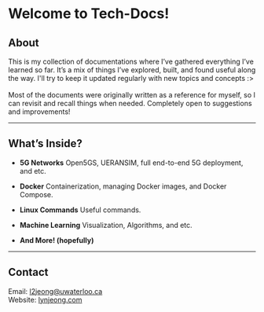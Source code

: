 # Welcome to Tech-Docs!

## About 
This is my collection of documentations where I’ve gathered everything I’ve learned so far. It’s a mix of things I’ve explored, built, and found useful along the way. I'll try to keep it updated regularly with new topics and concepts :> 
<br> <br>
Most of the documents were originally written as a reference for myself, so I can revisit and recall things when needed. Completely open to suggestions and improvements! 

---

## What’s Inside? 
- **5G Networks** 
  Open5GS, UERANSIM, full end-to-end 5G deployment, and etc.

- **Docker** 
  Containerization, managing Docker images, and Docker Compose.

- **Linux Commands** 
  Useful commands.

- **Machine Learning**
  Visualization, Algorithms, and etc.

- **And More! (hopefully)** 

---


## Contact  
Email: [l2jeong@uwaterloo.ca](mailto:l2jeong@uwaterloo.ca)  
Website: [lynjeong.com](https://lynjeong.com)  
